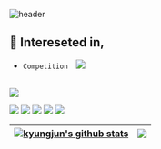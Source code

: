 ![header](https://capsule-render.vercel.app/api?type=wave&color=71797E&fontColor=FFFFFF&height=250&fontAlignY=40&section=header&text=Hello!%20%20I'm%20%20KyungJun&fontSize=50)
<br/>
## 🐼 Intereseted in,
- `Competition` <img src="https://img.shields.io/badge/Repository-71797E?style=platic&logo=github&logoColor=white"/>
<br/><br/>

[<img src="https://img.shields.io/badge/Resume-555555?style=platic&logo=notion&logoColor=white"/>](https://lying-marmoset-5ae.notion.site/12a0686067f04287ba6dab62f16d9668)

<img src="https://img.shields.io/badge/C++-00599C?style=platic&logo=c++&logoColor=white"/> <img src="https://img.shields.io/badge/Python-3776AB?style=platic&logo=python&logoColor=white"/> <img src="https://img.shields.io/badge/Pytorch-EE4C2C?style=platic&logo=pytorch&logoColor=white"/> <img src="https://img.shields.io/badge/Docker-2496ED?style=platic&logo=docker&logoColor=white"/> <img src="https://img.shields.io/badge/PostgreSQL-4169E1?style=platic&logo=postgresql&logoColor=white"/>


| <a href="https://github.com/anuraghazra/github-readme-stats"><img align="center" src="https://github-readme-stats.vercel.app/api?username=parkkyungjun&show_icons=true&include_all_commits=true&theme=graywhite&hide_border=true" alt="kyungjun's github stats" /></a> | <a href="https://github.com/anuraghazra/github-readme-stats"><img align="center" src="https://github-readme-stats.vercel.app/api/top-langs/?username=parkkyungjun&hide=jupyter%20notebook&layout=compact&theme=buefy&hide_border=true" /></a> |
| ------------- | ------------- |
